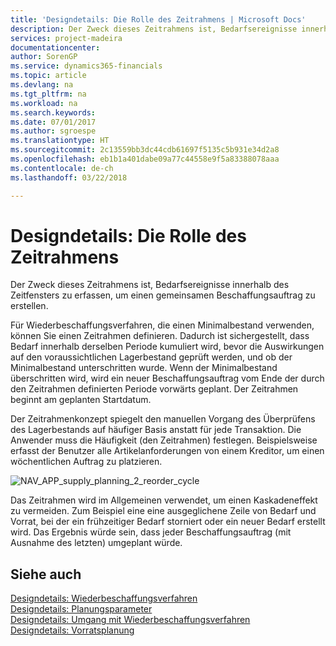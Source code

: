 ```yaml
---
title: 'Designdetails: Die Rolle des Zeitrahmens | Microsoft Docs'
description: Der Zweck dieses Zeitrahmens ist, Bedarfsereignisse innerhalb des Zeitfensters zu erfassen, um einen gemeinsamen Beschaffungsauftrag zu erstellen.
services: project-madeira
documentationcenter: 
author: SorenGP
ms.service: dynamics365-financials
ms.topic: article
ms.devlang: na
ms.tgt_pltfrm: na
ms.workload: na
ms.search.keywords: 
ms.date: 07/01/2017
ms.author: sgroespe
ms.translationtype: HT
ms.sourcegitcommit: 2c13559bb3dc44cdb61697f5135c5b931e34d2a8
ms.openlocfilehash: eb1b1a401dabe09a77c44558e9f5a83388078aaa
ms.contentlocale: de-ch
ms.lasthandoff: 03/22/2018

---
```

# <a name="design-details-the-role-of-the-time-bucket"></a>Designdetails: Die Rolle des Zeitrahmens
Der Zweck dieses Zeitrahmens ist, Bedarfsereignisse innerhalb des Zeitfensters zu erfassen, um einen gemeinsamen Beschaffungsauftrag zu erstellen.  
  
 Für Wiederbeschaffungsverfahren, die einen Minimalbestand verwenden, können Sie einen Zeitrahmen definieren. Dadurch ist sichergestellt, dass Bedarf innerhalb derselben Periode kumuliert wird, bevor die Auswirkungen auf den voraussichtlichen Lagerbestand geprüft werden, und ob der Minimalbestand unterschritten wurde. Wenn der Minimalbestand überschritten wird, wird ein neuer Beschaffungsauftrag vom Ende der durch den Zeitrahmen definierten Periode vorwärts geplant. Der Zeitrahmen beginnt am geplanten Startdatum.  
  
 Der Zeitrahmenkonzept spiegelt den manuellen Vorgang des Überprüfens des Lagerbestands auf häufiger Basis anstatt für jede Transaktion. Die Anwender muss die Häufigkeit (den Zeitrahmen) festlegen. Beispielsweise erfasst der Benutzer alle Artikelanforderungen von einem Kreditor, um einen wöchentlichen Auftrag zu platzieren.  
  
 ![](media/nav_app_supply_planning_2_reorder_cycle.png "NAV_APP_supply_planning_2_reorder_cycle")  
  
 Das Zeitrahmen wird im Allgemeinen verwendet, um einen Kaskadeneffekt zu vermeiden. Zum Beispiel eine eine ausgeglichene Zeile von Bedarf und Vorrat, bei der ein frühzeitiger Bedarf storniert oder ein neuer Bedarf erstellt wird. Das Ergebnis würde sein, dass jeder Beschaffungsauftrag (mit Ausnahme des letzten) umgeplant würde.  
  
## <a name="see-also"></a>Siehe auch  
 [Designdetails: Wiederbeschaffungsverfahren](design-details-reordering-policies.md)   
 [Designdetails: Planungsparameter](design-details-planning-parameters.md)   
 [Designdetails: Umgang mit Wiederbeschaffungsverfahren](design-details-handling-reordering-policies.md)   
 [Designdetails: Vorratsplanung](design-details-supply-planning.md)
